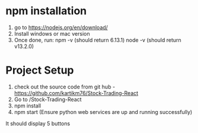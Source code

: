 npm installation
================
1. go to https://nodejs.org/en/download/
2. Install windows or mac version
3. Once done, run:
    npm -v (should return 6.13.1)
    node -v (should return v13.2.0)

Project Setup
=============
1. check out the source code from git hub - https://github.com/kartikm76/Stock-Trading-React
2. Go to /Stock-Trading-React
3. npm install
4. npm start (Ensure python web services are up and running successfully)

It should display 5 buttons